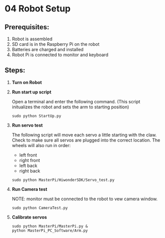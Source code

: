 # **04 Robot Setup**

## Prerequisites:

1. Robot is assembled
1. SD card is in the Raspberry Pi on the robot
1. Batteries are charged and installed
1. Robot Pi is connected to monitor and keyboard

## Steps:

1. **Turn on Robot**
1. **Run start up script**
  
   Open a terminal and enter the following command. (This script initualizes the robot and sets the arm to starting position) 
   ~~~
   sudo python StartUp.py
   ~~~

1. **Run servo test**

   The following script will move each servo a little starting with the claw. Check to make sure all servos are plugged into the correct location. The wheels will also run in order:
   - left front
   - right front
   - left back
   - right back  

    ~~~
   sudo python MasterPi/HiwonderSDK/Servo_test.py
    ~~~

1. **Run Camera test**

    NOTE: monitor must be connected to the robot to vew camera window.
    ~~~
    sudo python CameraTest.py
    ~~~

1. **Calibrate servos**

    ~~~
    sudo python MasterPi/MasterPi.py &
    python MasterPi_PC_Software/Arm.py
    ~~~
